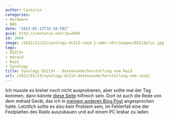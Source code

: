 ```yaml
---
author: Centurio
categories:
- Hardware
- NAS
date: "2013-01-13T16:18:50Z"
guid: http://centurio.net/?p=2044
id: 2044
image: /2012/12/22/synology-ds213-raid-1-oder-shr/images/DS213plus.jpg
tags:
- DS213+
- mdraid
- Raid
- Synology
title: Synology DS213+ - Datenwiederherstellung vom Raid
url: /2013/01/13/synology-ds213-datenwiederherstellung-vom-raid/
---
```

Ich musste es bisher noch nicht ausprobieren, aber sollte mal der Tag kommen, dann könnte [diese Seite](http://www.raid-recovery-guide.com/nas-recovery.aspx) hilfreich sein. Dort ist auch die Rede von dem mdraid Gerät, das ich in [meinem anderen Blog Post](http://centurio.net/2012/12/22/synology-ds213-raid-1-oder-shr/) angesprochen hatte. Letztlich sollte es also kein Problem sein, im Fehlerfall eine der Festplatten des Raids auszubauen und auf einem PC lesbar zu laden.
